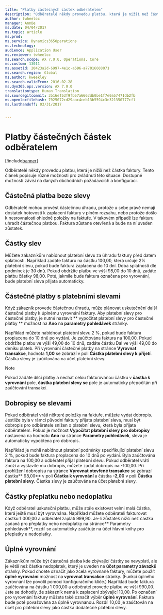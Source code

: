 ```yaml
---
title: "Platby částečných částek odběratelem"
description: "Odběratelé někdy provedou platbu, která je nižší než částka faktury. Tento článek popisuje různé možnosti pro zvládnutí této situace. Dostupné možnosti závisí na daných obchodních požadavcích a konfiguraci."
author: twheeloc
manager: AnnBe
ms.date: 04/04/2017
ms.topic: article
ms.prod: 
ms.service: Dynamics365Operations
ms.technology: 
audience: Application User
ms.reviewer: twheeloc
ms.search.scope: AX 7.0.0, Operations, Core
ms.custom: 13011
ms.assetid: 20423a2d-6997-4e1c-a596-a77016600071
ms.search.region: Global
ms.author: kweekley
ms.search.validFrom: 2016-02-28
ms.dyn365.ops.version: AX 7.0.0
translationtype: Human Translation
ms.sourcegitcommit: 3b16ef53f9fb57a6663db0be1f7e0a57471db2fb
ms.openlocfilehash: 7025072cd29aac4ceb13b5594c3e321350777cf1
ms.lasthandoff: 03/31/2017


---
```


# <a name="customer-payments-for-a-partial-amount"></a>Platby částečných částek odběratelem

[!include[banner](../includes/banner.md)]


Odběratelé někdy provedou platbu, která je nižší než částka faktury. Tento článek popisuje různé možnosti pro zvládnutí této situace. Dostupné možnosti závisí na daných obchodních požadavcích a konfiguraci.

<a name="partial-payment-with-no-discount"></a>Částečná platba beze slevy
--------------------------------

Odběratelé mohou provést částečnou úhradu, protože u sebe právě nemají dostatek hotovosti k zaplacení faktury v plném rozsahu, nebo protože došlo k nesrovnalosti ohledně položky na faktuře. V takovém případě lze fakturu uhradit částečnou platbou. Faktura zůstane otevřená a bude na ní uveden zůstatek.

## <a name="discount-amounts"></a>Částky slev
Můžete zákazníkům nabídnout platební slevu za úhradu faktury před datem splatnosti. Například zadáte fakturu na částku 100,00, která určuje 2% platební slevu, pokud bude faktura zaplacena do 10 dní. Doba splatnosti dle podmínek je 30 dnů. Pokud obdržíte platbu ve výši 98,00 do 10 dnů, zadáte platbu částky 98,00. Poté, jakmile bude faktura označena pro vyrovnání, bude platební sleva přijata automaticky.

## <a name="partial-payments-with-cash-discounts"></a>Částečné platby s platebními slevami
Když zákazník provede částečnou úhradu, může plánovat uskutečnění další částečné platby k úplnému vyrovnání faktury. Aby platební slevy pro částečné platby, je nutné nastavit ** vypočítat platební slevy pro částečné platby ** možnost na **Ano** na **parametry pohledávek** stránky. 

Například můžete nabídnout platební slevu 2 %, pokud bude faktura proplacena do 10 dnů po vydání. Je zaúčtována faktura na 100,00. Pokud obdržíte platbu ve výši 49,00 do 10 dnů, zadáte částku Dal ve výši 49,00 do deníku plateb. Při vyrovnání částečné platby na stránce **Vyrovnat transakce**, hodnota **1,00** se zobrazí v poli **Částka platební slevy k přijetí**. Částka slevy je zaúčtována na účet platební slevy. 

> [!NOTE] 
> Pokud zadáte dílčí platby a nechat celou fakturovanou částku v **částka k vyrovnání** pole, **částka platební slevy se** pole je automaticky přepočítán při zaúčtování transakcí.

## <a name="credit-notes-with-discounts"></a>Dobropisy se slevami
Pokud odběratel vrátí některé položky na faktuře, můžete vydat dobropis. Jestliže byla v rámci původní faktury přijata platební sleva, musí být dobropis pro odběratele snížen o platební slevu, která byla přijata odběratelem. Pokud je možnost **Vypočítat platební slevy pro dobropisy** nastavena na hodnotu **Ano** na stránce **Parametry pohledávek**, sleva je automaticky vypočtena pro dobropis. 

Například je mohli nabídnout platební podmínky specifikující platební slevu 2 %, pokud bude faktura proplacena do 10 dnů po vydání. Byla zaúčtována faktura na 100,00 a odběratel přijal platební slevu. Pokud odběratel vrátí zboží a vystavíte mu dobropis, můžete zadat dobropis na -100,00. Při prohlížení dobropisu na stránce **Vyrovnat otevřené transakce** se zobrazí částka** 98,00** v poli **Částka k vyrovnání** a částka **-2,00** v poli **Částka platební slevy**. Částka slevy je zaúčtována na účet platební slevy.

## <a name="overpaymentunderpayment-amounts"></a>Částky přeplatku nebo nedoplatku
Když odběratel uskuteční platbu, může stále existovat velmi malá částka, která ještě musí být vyrovnána. Například můžete odběrateli fakturovat částku 1 000,00 a odběratel zaplatí 999,90. Je-li zůstatek nižší než částka zadaná pro přeplatky nebo nedoplatky na stránce** Parametry pohledávek**, rozdíl se automaticky zaúčtuje na účet hlavní knihy pro přeplatky a nedoplatky.

## <a name="full-settlement"></a>Úplné vyrovnání
Zákazníkům může být částečná platba kde zbývající částky se nevyplatí, ale je větší než částka nedoplatek, který je uveden na **účet parametry závazků** stránky. Pokud chcete označit jako zcela vyrovnané faktury, můžete použít **úplné vyrovnání** možnost na **vyrovnat transakce** stránky. (Funkci úplného vyrovnání lze povolit pomocí konfiguračního klíče.) Například bude faktura zaúčtována na částku 1 000,00 a odběratel provede platbu ve výši 990,00. Jste se dohodly, že zákazník nemá k zaplacení zbývající 10,00. Po označení pro vyrovnání faktury můžete také označit výběr **úplné vyrovnání**. Faktura bude poté považována za úplně vyrovnanou. Rozdíl 10,00 je zaúčtován na účet pro platební slevy jako částka dodatečné platební slevy.




